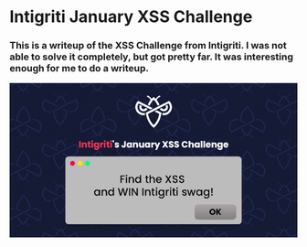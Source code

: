 
# Intigriti January XSS Challenge
### This is a writeup of the XSS Challenge from Intigriti. I was not able to solve it completely, but got pretty far. It was interesting enough for me to do a writeup.


![Image](/assets/intigritixss.jpg)
